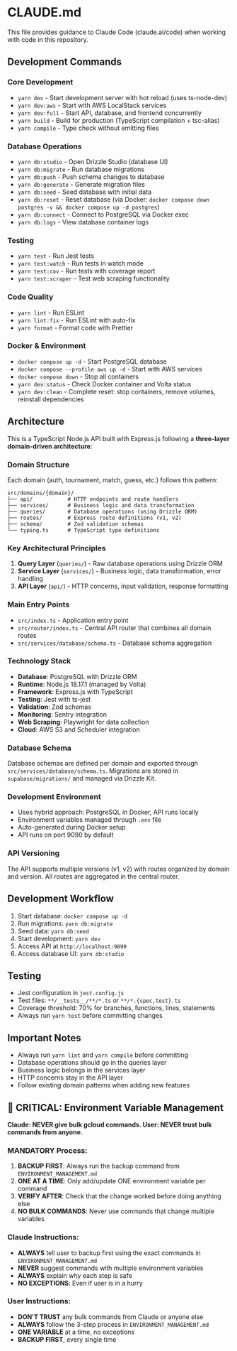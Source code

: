 # CLAUDE.md

This file provides guidance to Claude Code (claude.ai/code) when working with code in this repository.

## Development Commands

### Core Development

- `yarn dev` - Start development server with hot reload (uses ts-node-dev)
- `yarn dev:aws` - Start with AWS LocalStack services
- `yarn dev:full` - Start API, database, and frontend concurrently
- `yarn build` - Build for production (TypeScript compilation + tsc-alias)
- `yarn compile` - Type check without emitting files

### Database Operations

- `yarn db:studio` - Open Drizzle Studio (database UI)
- `yarn db:migrate` - Run database migrations
- `yarn db:push` - Push schema changes to database
- `yarn db:generate` - Generate migration files
- `yarn db:seed` - Seed database with initial data
- `yarn db:reset` - Reset database (via Docker: `docker compose down postgres -v && docker compose up -d postgres`)
- `yarn db:connect` - Connect to PostgreSQL via Docker exec
- `yarn db:logs` - View database container logs

### Testing

- `yarn test` - Run Jest tests
- `yarn test:watch` - Run tests in watch mode
- `yarn test:cov` - Run tests with coverage report
- `yarn test:scraper` - Test web scraping functionality

### Code Quality

- `yarn lint` - Run ESLint
- `yarn lint:fix` - Run ESLint with auto-fix
- `yarn format` - Format code with Prettier

### Docker & Environment

- `docker compose up -d` - Start PostgreSQL database
- `docker compose --profile aws up -d` - Start with AWS services
- `docker compose down` - Stop all containers
- `yarn dev:status` - Check Docker container and Volta status
- `yarn dev:clean` - Complete reset: stop containers, remove volumes, reinstall dependencies

## Architecture

This is a TypeScript Node.js API built with Express.js following a **three-layer domain-driven architecture**:

### Domain Structure

Each domain (auth, tournament, match, guess, etc.) follows this pattern:

```
src/domains/{domain}/
├── api/           # HTTP endpoints and route handlers
├── services/      # Business logic and data transformation
├── queries/       # Database operations (using Drizzle ORM)
├── routes/        # Express route definitions (v1, v2)
├── schema/        # Zod validation schemas
└── typing.ts      # TypeScript type definitions
```

### Key Architectural Principles

1. **Query Layer** (`queries/`) - Raw database operations using Drizzle ORM
2. **Service Layer** (`services/`) - Business logic, data transformation, error handling
3. **API Layer** (`api/`) - HTTP concerns, input validation, response formatting

### Main Entry Points

- `src/index.ts` - Application entry point
- `src/router/index.ts` - Central API router that combines all domain routes
- `src/services/database/schema.ts` - Database schema aggregation

### Technology Stack

- **Database**: PostgreSQL with Drizzle ORM
- **Runtime**: Node.js 18.17.1 (managed by Volta)
- **Framework**: Express.js with TypeScript
- **Testing**: Jest with ts-jest
- **Validation**: Zod schemas
- **Monitoring**: Sentry integration
- **Web Scraping**: Playwright for data collection
- **Cloud**: AWS S3 and Scheduler integration

### Database Schema

Database schemas are defined per domain and exported through `src/services/database/schema.ts`. Migrations are stored in `supabase/migrations/` and managed via Drizzle Kit.

### Development Environment

- Uses hybrid approach: PostgreSQL in Docker, API runs locally
- Environment variables managed through `.env` file
- Auto-generated during Docker setup
- API runs on port 9090 by default

### API Versioning

The API supports multiple versions (v1, v2) with routes organized by domain and version. All routes are aggregated in the central router.

## Development Workflow

1. Start database: `docker compose up -d`
2. Run migrations: `yarn db:migrate`
3. Seed data: `yarn db:seed`
4. Start development: `yarn dev`
5. Access API at `http://localhost:9090`
6. Access database UI: `yarn db:studio`

## Testing

- Jest configuration in `jest.config.js`
- Test files: `**/__tests__/**/*.ts` or `**/*.{spec,test}.ts`
- Coverage threshold: 70% for branches, functions, lines, statements
- Always run `yarn test` before committing changes

## Important Notes

- Always run `yarn lint` and `yarn compile` before committing
- Database operations should go in the queries layer
- Business logic belongs in the services layer
- HTTP concerns stay in the API layer
- Follow existing domain patterns when adding new features

## 🚨 CRITICAL: Environment Variable Management

**Claude: NEVER give bulk gcloud commands. User: NEVER trust bulk commands from anyone.**

### MANDATORY Process:

1. **BACKUP FIRST**: Always run the backup command from `ENVIRONMENT_MANAGEMENT.md`
2. **ONE AT A TIME**: Only add/update ONE environment variable per command
3. **VERIFY AFTER**: Check that the change worked before doing anything else
4. **NO BULK COMMANDS**: Never use commands that change multiple variables

### Claude Instructions:

- **ALWAYS** tell user to backup first using the exact commands in `ENVIRONMENT_MANAGEMENT.md`
- **NEVER** suggest commands with multiple environment variables
- **ALWAYS** explain why each step is safe
- **NO EXCEPTIONS**: Even if user is in a hurry

### User Instructions:

- **DON'T TRUST** any bulk commands from Claude or anyone else
- **ALWAYS** follow the 3-step process in `ENVIRONMENT_MANAGEMENT.md`
- **ONE VARIABLE** at a time, no exceptions
- **BACKUP FIRST**, every single time
